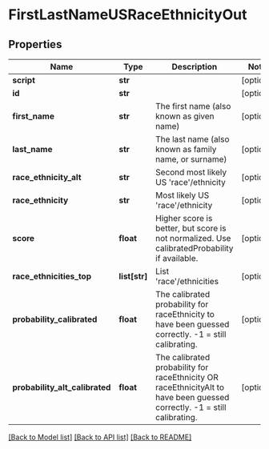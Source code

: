# FirstLastNameUSRaceEthnicityOut

## Properties
Name | Type | Description | Notes
------------ | ------------- | ------------- | -------------
**script** | **str** |  | [optional] 
**id** | **str** |  | [optional] 
**first_name** | **str** | The first name (also known as given name) | [optional] 
**last_name** | **str** | The last name (also known as family name, or surname) | [optional] 
**race_ethnicity_alt** | **str** | Second most likely US &#39;race&#39;/ethnicity | [optional] 
**race_ethnicity** | **str** | Most likely US &#39;race&#39;/ethnicity | [optional] 
**score** | **float** | Higher score is better, but score is not normalized. Use calibratedProbability if available.  | [optional] 
**race_ethnicities_top** | **list[str]** | List &#39;race&#39;/ethnicities | [optional] 
**probability_calibrated** | **float** | The calibrated probability for raceEthnicity to have been guessed correctly. -1 &#x3D; still calibrating.  | [optional] 
**probability_alt_calibrated** | **float** | The calibrated probability for raceEthnicity OR raceEthnicityAlt to have been guessed correctly. -1 &#x3D; still calibrating.  | [optional] 

[[Back to Model list]](../README.md#documentation-for-models) [[Back to API list]](../README.md#documentation-for-api-endpoints) [[Back to README]](../README.md)


